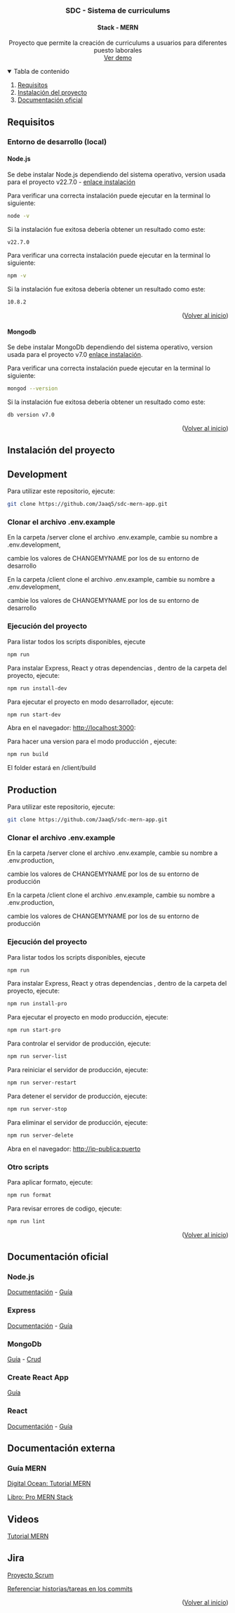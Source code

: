 <!-- Based on -->
<!--
*** https://github.com/othneildrew/Best-README-Template/blob/master/BLANK_README.md
-->

<a id="readme-top"></a>

<h3 align="center">SDC - Sistema de curriculums</h3>
<h4 align="center">Stack - MERN</h3>

  <p align="center">
    Proyecto que permite la creación de curriculums a usuarios para diferentes puesto laborales
    <br />
    <a href="http://129.80.112.63:4000">Ver demo</a>
  </p>
</div>

<!-- TABLE OF CONTENTS -->
<details open>
  <summary>Tabla de contenido</summary>
  <ol>
    <li>
      <a href="#requisitos">Requisitos</a>
    </li>
    <li>
      <a href="#instalación-del-proyecto">Instalación del proyecto</a>
    </li>
    <li>
      <a href="#documentación-oficial">Documentación oficial</a>
    </li>
  </ol>
</details>

<!-- REQUIREMENTS -->

## Requisitos

### Entorno de desarrollo (local)

#### Node.js

Se debe instalar Node.js dependiendo del sistema operativo, version usada para el proyecto v22.7.0 - [enlace instalación](https://nodejs.org/en/download/package-manager)

Para verificar una correcta instalación puede ejecutar en la terminal lo siguiente:

```sh
node -v
```

Si la instalación fue exitosa debería obtener un resultado como este:

```sh
v22.7.0
```

Para verificar una correcta instalación puede ejecutar en la terminal lo siguiente:

```sh
npm -v
```

Si la instalación fue exitosa debería obtener un resultado como este:

```sh
10.8.2
```

<p align="right">(<a href="#readme-top">Volver al inicio</a>)</p>

#### Mongodb

Se debe instalar MongoDb dependiendo del sistema operativo, version usada para el proyecto v7.0 [enlace instalación](https://www.mongodb.com/docs/manual/administration/install-community/).

Para verificar una correcta instalación puede ejecutar en la terminal lo siguiente:

```sh
mongod --version
```

Si la instalación fue exitosa debería obtener un resultado como este:

```sh
db version v7.0
```

<p align="right">(<a href="#readme-top">Volver al inicio</a>)</p>

<!-- APP CREATION -->

## Instalación del proyecto

## Development

Para utilizar este repositorio, ejecute:

```sh
git clone https://github.com/Jaaq5/sdc-mern-app.git
```

### Clonar el archivo .env.example

En la carpeta /server clone el archivo .env.example, cambie su nombre a .env.development,

cambie los valores de CHANGEMYNAME por los de su entorno de desarrollo

En la carpeta /client clone el archivo .env.example, cambie su nombre a .env.development,

cambie los valores de CHANGEMYNAME por los de su entorno de desarrollo

### Ejecución del proyecto

Para listar todos los scripts disponibles, ejecute

```sh
npm run
```

Para instalar Express, React y otras dependencias , dentro de la carpeta del proyecto, ejecute:

```sh
npm run install-dev
```

Para ejecutar el proyecto en modo desarrollador, ejecute:

```sh
npm run start-dev
```

Abra en el navegador: [http://localhost:3000](http://localhost:3000):

Para hacer una version para el modo producción , ejecute:

```sh
npm run build
```

El folder estará en /client/build

## Production

Para utilizar este repositorio, ejecute:

```sh
git clone https://github.com/Jaaq5/sdc-mern-app.git
```

### Clonar el archivo .env.example

En la carpeta /server clone el archivo .env.example, cambie su nombre a .env.production,

cambie los valores de CHANGEMYNAME por los de su entorno de producción

En la carpeta /client clone el archivo .env.example, cambie su nombre a .env.production,

cambie los valores de CHANGEMYNAME por los de su entorno de producción

### Ejecución del proyecto

Para listar todos los scripts disponibles, ejecute

```sh
npm run
```

Para instalar Express, React y otras dependencias , dentro de la carpeta del proyecto, ejecute:

```sh
npm run install-pro
```

Para ejecutar el proyecto en modo producción, ejecute:

```sh
npm run start-pro
```

Para controlar el servidor de producción, ejecute:

```sh
npm run server-list
```

Para reiniciar el servidor de producción, ejecute:

```sh
npm run server-restart
```

Para detener el servidor de producción, ejecute:

```sh
npm run server-stop
```

Para eliminar el servidor de producción, ejecute:

```sh
npm run server-delete
```

Abra en el navegador: [http://ip-publica:puerto](#)

### Otro scripts

Para aplicar formato, ejecute:

```sh
npm run format
```

Para revisar errores de codigo, ejecute:

```sh
npm run lint
```

<p align="right">(<a href="#readme-top">Volver al inicio</a>)</p>

## Documentación oficial

### Node.js

[Documentación](https://nodejs.org/docs/latest/api/) - [Guía](https://nodejs.org/en/learn/getting-started/introduction-to-nodejs/)

### Express

[Documentación](https://expressjs.com/en/starter/installing.html) - [Guía](https://expressjs.com/en/guide/routing.html)

### MongoDb

[Guía](https://www.mongodb.com/docs/manual/introduction/) - [Crud](https://www.mongodb.com/docs/guides/crud/install/)

### Create React App

[Guía](https://create-react-app.dev/docs/documentation-intro)

### React

[Documentación](https://react.dev/reference/react) - [Guía](https://react.dev/learn)

## Documentación externa

### Guía MERN

[Digital Ocean: Tutorial MERN](https://www.digitalocean.com/community/tutorials/getting-started-with-the-mern-stack)

[Libro: Pro MERN Stack](https://web.archive.org/web/20180219235500id_/http://dl.farinsoft.ir:80/ebooks/Pro-MERN-Stack-Development-Express.pdf)

## Videos

[Tutorial MERN](https://www.youtube.com/watch?v=8DploTqLstE&list=PL4cUxeGkcC9iJ_KkrkBZWZRHVwnzLIoUE&index=3)

## Jira

[Proyecto Scrum](https://jaaq5.atlassian.net/jira/software/projects/SDC/boards/2)

[Referenciar historias/tareas en los commits](https://support.atlassian.com/jira-software-cloud/docs/reference-issues-in-your-development-work/)

<p align="right">(<a href="#readme-top">Volver al inicio</a>)</p>

<!-- MARKDOWN LINKS & IMAGES -->
<!-- https://www.markdownguide.org/basic-syntax/#reference-style-links -->
